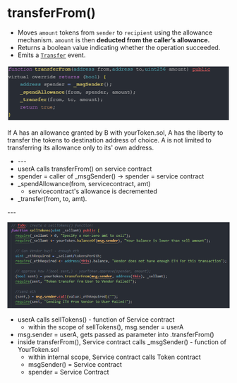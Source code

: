 # transferFrom()

* Moves `amount` tokens from `sender` to `recipient` using the allowance mechanism. `amount` is then **deducted from the caller’s allowance.**
* Returns a boolean value indicating whether the operation succeeded.
* Emits a [`Transfer`](https://docs.openzeppelin.com/contracts/3.x/api/token/erc20#IERC20-Transfer-address-address-uint256-) event.

![](<../../.gitbook/assets/image (294).png>)

If A has an allowance granted by B with yourToken.sol, A has the liberty to transfer the tokens to destination address of choice. A is not limited to transferring its allowance only to its' own address.



* \---
* userA calls transferFrom() on service contract
* spender = caller of \_msgSender() ->  spender = service contract
* \_spendAllowance(from, servicecontract, amt)
  * servicecontract's allowance is decremented&#x20;
* \_transfer(from, to, amt).

\---

![](<../../.gitbook/assets/image (225).png>)

* userA calls sellTokens() - function of Service contract
  * within the scope of sellTokens(), msg.sender = userA
* msg.sender = userA, gets passed as parameter into .transferFrom()
* inside transferFrom(), Service contract calls \_msgSender() - function of YourToken.sol
  * within internal scope, Service contract calls Token contract
  * msgSender() = Service contract
  * spender = Service Contract
